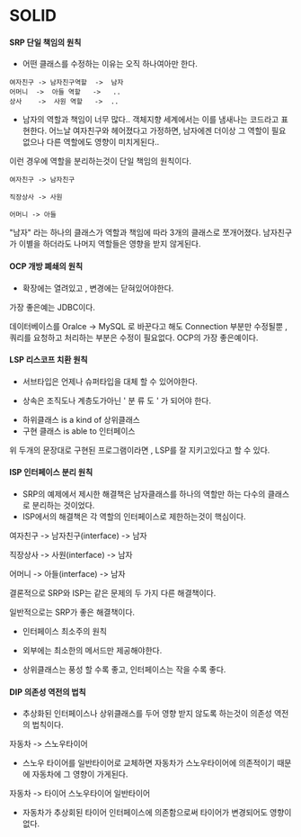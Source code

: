 # SOLID


#### SRP 단일 책임의 원칙
- 어떤 클래스를 수정하는 이유는 오직 하나여아만 한다.
```
여자친구 -> 남자친구역할  ->  남자 
어머니  ->  아들 역할   ->   ..
상사    ->  사원 역할   ->  .. 
```
* 남자의 역할과 책임이 너무 많다..
  객체지향 세계에서는 이를 냄새나는 코드라고 표현한다.
  어느날 여자친구와 헤어졌다고 가정하면, 남자에겐 더이상 그 역할이 필요없으나 다른 역할에도 영향이 미치게된다..
  
이런 경우에 역할을 분리하는것이 단일 책임의 원칙이다.
```
여자친구 -> 남자친구

직장상사 -> 사원

어머니 -> 아들 
```

"남자" 라는 하나의 클래스가 역할과 책임에 따라 3개의 클래스로 쪼개어졌다.
남자친구가 이별을 하더라도 나머지 역할들은 영향을 받지 않게된다.




#### OCP 개방 폐쇄의 원칙
- 확장에는 열려있고 , 변경에는 닫혀있어야한다.

가장 좋은예는 JDBC이다.

데이터베이스를 Oralce -> MySQL 로 바꾼다고 해도 Connection 부분만 수정될뿐 , 쿼리를 요청하고 처리하는 부분은 수정이 필요없다.
OCP의 가장 좋은예이다. 




#### LSP 리스코프 치환 원칙
- 서브타입은 언제나 슈퍼타입을 대체 할 수 있어야한다.

* 상속은 조직도나 계층도가아닌 ' 분 류 도 ' 가 되어야 한다.

- 하위클래스 is a kind of 상위클래스
- 구현 클래스 is able to 인터페이스 

위 두개의 문장대로 구현된 프로그램이라면 , LSP를 잘 지키고있다고 할 수 있다.





#### ISP 인터페이스 분리 원칙
- SRP의 예제에서 제시한 해결책은 남자클래스를 하나의 역할만 하는 다수의 클래스로 분리하는 것이었다.
- ISP에서의 해결책은 각 역할의 인터페이스로 제한하는것이 핵심이다.

여자친구 -> 남자친구(interface) -> 남자

직장상사 -> 사원(interface) -> 남자

어머니 -> 아들(interface) -> 남자

결론적으로 SRP와 ISP는 같은 문제의 두 가지 다른 해결책이다.

일반적으로는 SRP가 좋은 해결책이다.

* 인터페이스 최소주의 원칙
- 외부에는 최소한의 메서드만 제공해야한다.

* 상위클래스는 풍성 할 수록 좋고, 인터페이스는 작을 수록 좋다.


#### DIP 의존성 역전의 법칙
- 추상화된 인터페이스나 상위클래스를 두어 영향 받지 않도록 하는것이 의존성 역전의 법칙이다.

자동차 -> 스노우타이어
- 스노우 타이어를 일반타이어로 교체하면 자동차가 스노우타이어에 의존적이기 때문에 자동차에 그 영향이 가게된다.


자동차 ->      타이어
      스노우타이어 일반타이어
      
- 자동차가 추상회된 타이어 인터페이스에 의존함으로써 타이어가 변경되어도 영향이 없다.
